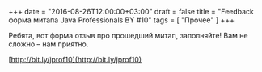 +++
date = "2016-08-26T12:00:00+03:00"
draft = false
title = "Feedback форма митапа Java Professionals BY #10"
tags = [
	"Прочее"
]
+++

Ребята, вот форма отзыв про прошедший митап, заполняйте! 
Вам не сложно – нам приятно.

<!--more-->

[http://bit.ly/jprof10](http://bit.ly/jprof10)
